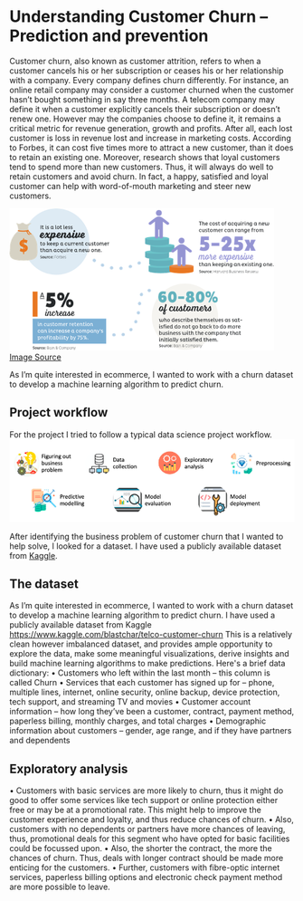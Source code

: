 # **Understanding Customer Churn – Prediction and prevention**
Customer churn, also known as customer attrition, refers to when a customer cancels his or her subscription or ceases his or her relationship with a company. 
Every company defines churn differently. For instance, an online retail company may consider a customer churned when the customer hasn’t bought something in say three months. A telecom company may define it when a customer explicitly cancels their subscription or doesn’t renew one. However may the companies choose to define it, it remains a critical metric for revenue generation, growth and profits. After all, each lost customer is loss in revenue lost and increase in marketing costs. According to Forbes, it can cost five times more to attract a new customer, than it does to retain an existing one. 
Moreover, research shows that loyal customers tend to spend more than new customers. Thus, it will always do well to retain customers and avoid churn. In fact, a happy, satisfied and loyal customer can help with word-of-mouth marketing and steer new customers.

 
![](Images/Statistics.png)
[Image Source](https://www.ocreativedesign.com/customer-retention-using-marketing-automation/)

As I’m quite interested in ecommerce, I wanted to work with a churn dataset to develop a machine learning algorithm to predict churn.

## **Project workflow**

For the project I tried to follow a typical data science project workflow. 
![](Images/ProjectWorkFlow.png)

After identifying the business problem of customer churn that I wanted to help solve, I looked for a dataset. I have used a publicly available dataset from [Kaggle](https://www.kaggle.com/blastchar/telco-customer-churn).

## **The dataset**
As I’m quite interested in ecommerce, I wanted to work with a churn dataset to develop a machine learning algorithm to predict churn. I have used a publicly available dataset from Kaggle https://www.kaggle.com/blastchar/telco-customer-churn
This is a relatively clean however imbalanced dataset, and provides ample opportunity to explore the data, make some meaningful visualizations, derive insights and build machine learning algorithms to make predictions.
Here's a brief data dictionary:
•	Customers who left within the last month – this column is called Churn
•	Services that each customer has signed up for – phone, multiple lines, internet, online security, online backup, device protection, tech support, and streaming TV and movies
•	Customer account information – how long they’ve been a customer, contract, payment method, paperless billing, monthly charges, and total charges
•	Demographic information about customers – gender, age range, and if they have partners and dependents

## **Exploratory analysis**
•	Customers with basic services are more likely to churn, thus it might do good to offer some services like tech support or online protection either free or may be at a promotional rate. This might help to improve the customer experience and loyalty, and thus reduce chances of churn.
•	Also, customers with no dependents or partners have more chances of leaving, thus, promotional deals for this segment who have opted for basic facilities could be focussed upon.
•	Also, the shorter the contract, the more the chances of churn. Thus, deals with longer contract should be made more enticing for the customers.
•	Further, customers with fibre-optic internet services, paperless billing options and electronic check payment method are more possible to leave.




